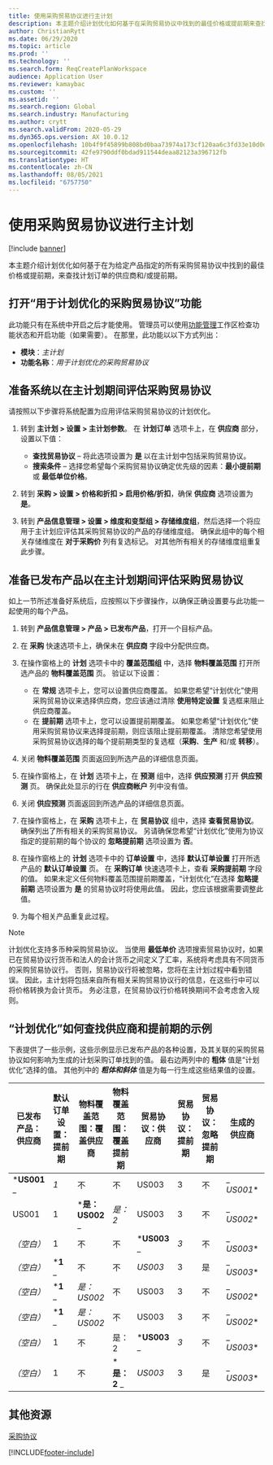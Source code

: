 ```yaml
---
title: 使用采购贸易协议进行主计划
description: 本主题介绍计划优化如何基于在采购贸易协议中找到的最佳价格或提前期来查找计划订单的供应商和/或提前期。
author: ChristianRytt
ms.date: 06/29/2020
ms.topic: article
ms.prod: ''
ms.technology: ''
ms.search.form: ReqCreatePlanWorkspace
audience: Application User
ms.reviewer: kamaybac
ms.custom: ''
ms.assetid: ''
ms.search.region: Global
ms.search.industry: Manufacturing
ms.author: crytt
ms.search.validFrom: 2020-05-29
ms.dyn365.ops.version: AX 10.0.12
ms.openlocfilehash: 10b4f9f45899b808bd0baa73974a173cf120aa6c3fd33e10d0d79a59614f1f70
ms.sourcegitcommit: 42fe9790ddf0bdad911544deaa82123a396712fb
ms.translationtype: HT
ms.contentlocale: zh-CN
ms.lasthandoff: 08/05/2021
ms.locfileid: "6757750"
---
```

# <a name="master-planning-with-purchase-trade-agreements"></a>使用采购贸易协议进行主计划

[!include [banner](../../includes/banner.md)]

本主题介绍计划优化如何基于在为给定产品指定的所有采购贸易协议中找到的最佳价格或提前期，来查找计划订单的供应商和/或提前期。

## <a name="turn-on-the-purchase-trade-agreements-for-planning-optimization-feature"></a>打开“用于计划优化的采购贸易协议”功能

此功能只有在系统中开启之后才能使用。 管理员可以使用[功能管理](../../../fin-ops-core/fin-ops/get-started/feature-management/feature-management-overview.md)工作区检查功能状态和开启功能（如果需要）。 在那里，此功能以以下方式列出：

- **模块**：*主计划*
- **功能名称**：*用于计划优化的采购贸易协议*

## <a name="prepare-your-system-to-evaluate-purchase-trade-agreements-during-master-planning"></a>准备系统以在主计划期间评估采购贸易协议

请按照以下步骤将系统配置为应用评估采购贸易协议的计划优化。

1. 转到 **主计划 \> 设置 \> 主计划参数**。 在 **计划订单** 选项卡上，在 **供应商** 部分，设置以下值：

    - **查找贸易协议** – 将此选项设置为 **是** 以在主计划中包括采购贸易协议。
    - **搜索条件** – 选择您希望每个采购贸易协议确定优先级的因素：**最小提前期** 或 **最低单位价格**。

1. 转到 **采购 \> 设置 \> 价格和折扣 \> 启用价格/折扣**，确保 **供应商** 选项设置为 **是**。
1. 转到 **产品信息管理 \> 设置 \> 维度和变型组 \> 存储维度组**，然后选择一个将应用于主计划应评估其采购贸易协议的产品的存储维度组。 确保此组中的每个相关存储维度在 **对于采购价** 列有复选标记。 对其他所有相关的存储维度组重复此步骤。

## <a name="prepare-a-released-product-to-evaluate-purchase-trade-agreements-during-master-planning"></a>准备已发布产品以在主计划期间评估采购贸易协议

如上一节所述准备好系统后，应按照以下步骤操作，以确保正确设置要与此功能一起使用的每个产品。

1. 转到 **产品信息管理 \> 产品 \> 已发布产品**，打开一个目标产品。
1. 在 **采购** 快速选项卡上，确保未在 **供应商** 字段中分配供应商。
1. 在操作窗格上的 **计划** 选项卡中的 **覆盖范围组** 中，选择 **物料覆盖范围** 打开所选产品的 **物料覆盖范围** 页。 验证以下设置：

    - 在 **常规** 选项卡上，您可以设置供应商覆盖。 如果您希望“计划优化”使用采购贸易协议来选择供应商，您应该通过清除 **使用特定设置** 复选框来阻止供应商覆盖。
    - 在 **提前期** 选项卡上，您可以设置提前期覆盖。 如果您希望“计划优化”使用采购贸易协议来选择提前期，则应该阻止提前期覆盖。 清除您希望使用采购贸易协议选择的每个提前期类型的复选框（**采购**、**生产** 和/或 **转移**）。

1. 关闭 **物料覆盖范围** 页面返回到所选产品的详细信息页面。
1. 在操作窗格上，在 **计划** 选项卡上，在 **预测** 组中，选择 **供应预测** 打开 **供应预测** 页。 确保此处显示的行在 **供应商帐户** 列中没有值。
1. 关闭 **供应预测** 页面返回到所选产品的详细信息页面。
1. 在操作窗格上，在 **采购** 选项卡上，在 **贸易协议** 组中，选择 **查看贸易协议**。 确保列出了所有相关的采购贸易协议。 另请确保您希望“计划优化”使用为协议指定的提前期的每个协议的 **忽略提前期** 选项设置为 **否**。
1. 在操作窗格上的 **计划** 选项卡中的 **订单设置** 中，选择 **默认订单设置** 打开所选产品的 **默认订单设置** 页。 在 **采购订单** 快速选项卡上，查看 **采购提前期** 字段的值。 如果未定义任何物料覆盖范围提前期覆盖，“计划优化”在选择 **忽略提前期** 选项设置为 **是** 的贸易协议时将使用此值。 因此，您应该根据需要调整此值。
1. 为每个相关产品重复此过程。

> [!NOTE]
> 计划优化支持多币种采购贸易协议。 当使用 **最低单价** 选项搜索贸易协议时，如果已在贸易协议行货币和法人的会计货币之间定义了汇率，系统将考虑具有不同货币的采购贸易协议行。 否则，贸易协议行将被忽略，您将在主计划过程中看到错误。 因此，主计划将包括来自所有相关采购贸易协议行的信息，在这些行中可以将价格转换为会计货币。 务必注意，在贸易协议行价格转换期间不会考虑舍入规则。

## <a name="examples-of-how-planning-optimization-finds-vendor-and-lead-times"></a>“计划优化”如何查找供应商和提前期的示例

下表提供了一些示例，这些示例显示已发布产品的各种设置，及其关联的采购贸易协议如何影响为生成的计划采购订单找到的值。 最右边两列中的 **粗体** 值是“计划优化”选择的值。 其他列中的 **_粗体和斜体_** 值是为每一行生成这些结果值的设置。

| 已发布产品：供应商 | 默认订单设置：提前期 | 物料覆盖范围：覆盖供应商 | 物料覆盖范围：覆盖提前期 | 贸易协议：供应商 | 贸易协议：提前期 | 贸易协议：忽略提前期 | 生成的供应商 | 生成的提前期 |
| --- | --- | --- | --- | --- | --- | --- | --- | --- |
| ***US001** _ | _*_1_*_ | 不 | 不 | US003 | 3 | 不 | _ *US001** | **1** |
| US001 | 1 | ***是：US002** _ | _*_是：2_*_ | US003 | 3 | 不 | _ *US002** | **2** |
| *（空白）* | 1 | 不 | 不 | ***US003** _ | _*_3_*_ | 不 | _ *US003** | **3** |
| *（空白）* | ***1** _ | 不 | 不 | _*_US003_*_ | 3 | 是 | _ *US003** | **1** |
| *（空白）* | ***1** _ | _*_是：US002_*_ | 不 | US003 | 3 | 不 | _ *US002** | **1** |
| *（空白）* | ***1** _ | _*_是：US002_*_ | 不 | US003 | 3 | 不 | _ *US002** | **1** |
| *（空白）* | 1 | 不 | 是：2 | ***US003** _ | _*_3_*_ | 不 | _ *US003** | **3** |
| *（空白）* | 1 | 不 | ***是：2** _ | _*_US003_*_ | 3 | 是 | _ *US003** | **2** |

## <a name="additional-resources"></a>其他资源

[采购协议](../../procurement/purchase-agreements.md)


[!INCLUDE[footer-include](../../../includes/footer-banner.md)]
